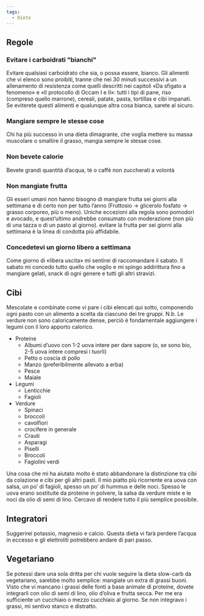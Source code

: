 ```yaml
---
tags:
  - Diete
---
```

## Regole

### Evitare i carboidrati "bianchi"
Evitare qualsiasi carboidrato che sia, o possa essere, bianco. Gli alimenti che vi elenco sono proibiti, tranne che nei 30 minuti successivi a un allenamento di resistenza come quelli descritti nei capitoli «Da sfigato a fenomeno» e «Il protocollo di Occam I e II»: tutti i tipi di pane, riso (compreso quello marrone), cereali, patate, pasta, tortillas e cibi impanati. Se eviterete questi alimenti e qualunque altra cosa bianca, sarete al sicuro.
### Mangiare sempre le stesse cose
Chi ha più successo in una dieta dimagrante, che voglia mettere su massa muscolare o smaltire il grasso, mangia sempre le stesse cose.
### Non bevete calorie
Bevete grandi quantità d’acqua, tè o caffè non zuccherati a volontà
### Non mangiate frutta
Gli esseri umani non hanno bisogno di mangiare frutta sei giorni alla settimana e di certo non per tutto l’anno  (Fruttosio → glicerolo fosfato → grasso corporeo, più o meno).
Uniche eccezioni alla regola sono pomodori e avocado, e quest’ultimo andrebbe consumato con moderazione (non più di una tazza o di un pasto al giorno).
evitare la frutta per sei giorni alla settimana è la linea di condotta più affidabile. 
### Concedetevi un giorno libero a settimana
Come giorno di «libera uscita» mi sentirei di raccomandare il sabato.
Il sabato mi concedo tutto quello che voglio e mi spingo addirittura fino a mangiare gelati, snack di ogni genere e tutti gli altri stravizi.

## Cibi

Mescolate e combinate come vi pare i cibi elencati qui sotto, componendo ogni pasto con un alimento a scelta da ciascuno dei tre gruppi.
N.b. Le verdure non sono caloricamente dense, perciò è fondamentale aggiungere i legumi con il loro apporto calorico. 

 * Proteine
	 * Albumi d’uovo con 1-2 uova intere per dare sapore (o, se sono bio, 2-5 uova intere compresi i tuorli)
	 * Petto o coscia di pollo
	 * Manzo (preferibilmente allevato a erba)
	 * Pesce
	 * Maiale
 * Legumi
	 * Lenticchie
	 * Fagioli
 * Verdure
	 * Spinaci
	 * broccoli
	 * cavolfiori
	 * crocifere in generale
	 * Crauti
	 * Asparagi
	 * Piselli
	 * Broccoli
	 * Fagiolini verdi

Una cosa che mi ha aiutato molto è stato abbandonare la distinzione tra cibi da colazione e cibi per gli altri pasti. Il mio piatto più ricorrente era uova con salsa, un po’ di fagioli, spesso un po’ di hummus e delle noci. Spesso le uova erano sostituite da proteine in polvere, la salsa da verdure miste e le noci da olio di semi di lino. Cercavo di rendere tutto il più semplice possibile.

## Integratori
Suggerirei potassio, magnesio e calcio. Questa dieta vi farà perdere l’acqua in eccesso e gli elettroliti potrebbero andare di pari passo.

## Vegetariano
Se potessi dare una sola dritta per chi vuole seguire la dieta slow-carb da vegetariano, sarebbe molto semplice: mangiate un extra di grassi buoni. Visto che vi mancano i grassi delle fonti a base animale di proteine, dovete integrarli con olio di semi di lino, olio d’oliva e frutta secca. Per me era sufficiente un cucchiaio o mezzo cucchiaio al giorno. Se non integravo i grassi, mi sentivo stanco e distratto.

